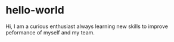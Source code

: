 # hello-world
Hi, I am a curious enthusiast always learning new skills to improve peformance of myself and my team.
